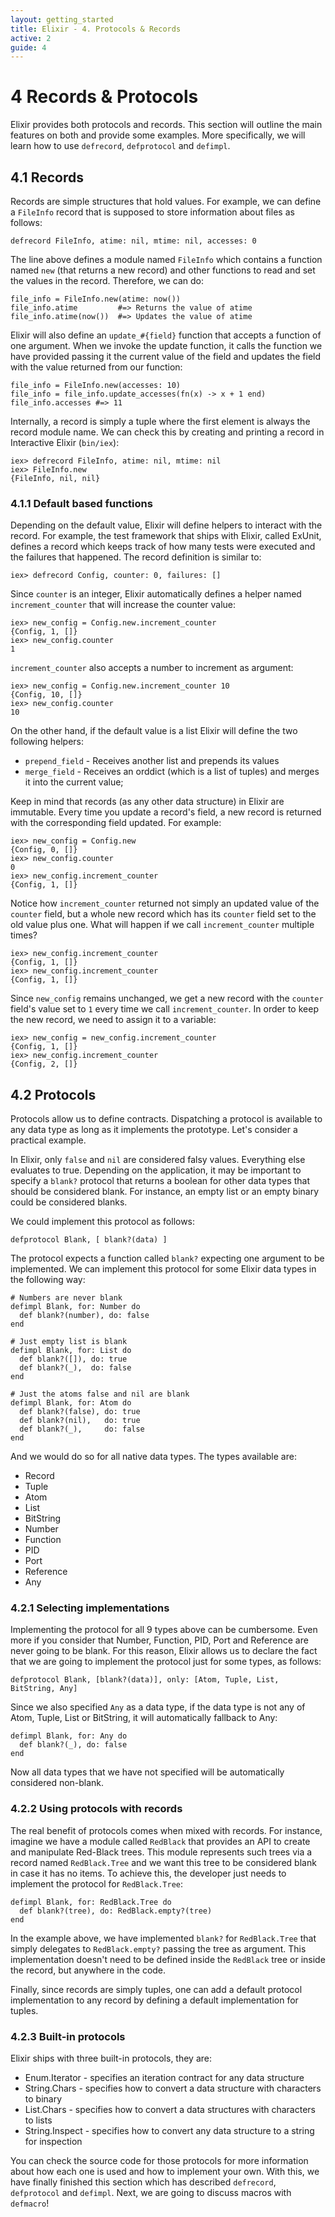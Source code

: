 ```yaml
---
layout: getting_started
title: Elixir - 4. Protocols & Records
active: 2
guide: 4
---
```


# 4 Records & Protocols

Elixir provides both protocols and records. This section will outline the main features on both and provide some examples. More specifically, we will learn how to use `defrecord`, `defprotocol` and `defimpl`.

## 4.1 Records

Records are simple structures that hold values. For example, we can define a `FileInfo` record that is supposed to store information about files as follows:

    defrecord FileInfo, atime: nil, mtime: nil, accesses: 0

The line above defines a module named `FileInfo` which contains a function named `new` (that returns a new record) and other functions to read and set the values in the record. Therefore, we can do:

    file_info = FileInfo.new(atime: now())
    file_info.atime         #=> Returns the value of atime
    file_info.atime(now())  #=> Updates the value of atime

Elixir will also define an `update_#{field}` function that accepts a function of one argument. When we invoke the update function, it calls the function we have provided passing it the current value of the field and updates the field with the value returned from our function:

    file_info = FileInfo.new(accesses: 10)
    file_info = file_info.update_accesses(fn(x) -> x + 1 end)
    file_info.accesses #=> 11

Internally, a record is simply a tuple where the first element is always the record module name. We can check this by creating and printing a record in Interactive Elixir (`bin/iex`):

    iex> defrecord FileInfo, atime: nil, mtime: nil
    iex> FileInfo.new
    {FileInfo, nil, nil}

### 4.1.1 Default based functions

Depending on the default value, Elixir will define helpers to interact with the record. For example, the test framework that ships with Elixir, called ExUnit, defines a record which keeps track of how many tests were executed and the failures that happened. The record definition is similar to:

    iex> defrecord Config, counter: 0, failures: []

Since `counter` is an integer, Elixir automatically defines a helper named `increment_counter` that will increase the counter value:

    iex> new_config = Config.new.increment_counter
    {Config, 1, []}
    iex> new_config.counter
    1

`increment_counter` also accepts a number to increment as argument:

    iex> new_config = Config.new.increment_counter 10
    {Config, 10, []}
    iex> new_config.counter
    10

On the other hand, if the default value is a list Elixir will define the two following helpers:

* `prepend_field` - Receives another list and prepends its values
* `merge_field` - Receives an orddict (which is a list of tuples) and merges it into the current value;

Keep in mind that records (as any other data structure) in Elixir are immutable. Every time you update a record's field, a new record is returned with the corresponding field updated. For example:

    iex> new_config = Config.new
    {Config, 0, []}
    iex> new_config.counter
    0
    iex> new_config.increment_counter
    {Config, 1, []}

Notice how `increment_counter` returned not simply an updated value of the `counter` field, but a whole new record which has its `counter` field set to the old value plus one. What will happen if we call `increment_counter` multiple times?

    iex> new_config.increment_counter
    {Config, 1, []}
    iex> new_config.increment_counter
    {Config, 1, []}

Since `new_config` remains unchanged, we get a new record with the `counter` field's value set to `1` every time we call `increment_counter`. In order to keep the new record, we need to assign it to a variable:

    iex> new_config = new_config.increment_counter
    {Config, 1, []}
    iex> new_config.increment_counter
    {Config, 2, []}

## 4.2 Protocols

Protocols allow us to define contracts. Dispatching a protocol is available to any data type as long as it implements the prototype. Let's consider a practical example.

In Elixir, only `false` and `nil` are considered falsy values. Everything else evaluates to true. Depending on the application, it may be important to specify a `blank?` protocol that returns a boolean for other data types that should be considered blank. For instance, an empty list or an empty binary could be considered blanks.

We could implement this protocol as follows:

    defprotocol Blank, [ blank?(data) ]

The protocol expects a function called `blank?` expecting one argument to be implemented. We can implement this protocol for some Elixir data types in the following way:

    # Numbers are never blank
    defimpl Blank, for: Number do
      def blank?(number), do: false
    end

    # Just empty list is blank
    defimpl Blank, for: List do
      def blank?([]), do: true
      def blank?(_),  do: false
    end

    # Just the atoms false and nil are blank
    defimpl Blank, for: Atom do
      def blank?(false), do: true
      def blank?(nil),   do: true
      def blank?(_),     do: false
    end

And we would do so for all native data types. The types available are:

* Record
* Tuple
* Atom
* List
* BitString
* Number
* Function
* PID
* Port
* Reference
* Any

### 4.2.1 Selecting implementations

Implementing the protocol for all 9 types above can be cumbersome. Even more if you consider that Number, Function, PID, Port and Reference are never going to be blank. For this reason, Elixir allows us to declare the fact that we are going to implement the protocol just for some types, as follows:

    defprotocol Blank, [blank?(data)], only: [Atom, Tuple, List, BitString, Any]

Since we also specified `Any` as a data type, if the data type is not any of Atom, Tuple, List or BitString, it will automatically fallback to Any:

    defimpl Blank, for: Any do
      def blank?(_), do: false
    end

Now all data types that we have not specified will be automatically considered non-blank.

### 4.2.2 Using protocols with records

The real benefit of protocols comes when mixed with records. For instance, imagine we have a module called `RedBlack` that provides an API to create and manipulate Red-Black trees. This module represents such trees via a record named `RedBlack.Tree` and we want this tree to be considered blank in case it has no items. To achieve this, the developer just needs to implement the protocol for `RedBlack.Tree`:

    defimpl Blank, for: RedBlack.Tree do
      def blank?(tree), do: RedBlack.empty?(tree)
    end

In the example above, we have implemented `blank?` for `RedBlack.Tree` that simply delegates to `RedBlack.empty?` passing the tree as argument. This implementation doesn't need to be defined inside the `RedBlack` tree or inside the record, but anywhere in the code.

Finally, since records are simply tuples, one can add a default protocol implementation to any record by defining a default implementation for tuples.

### 4.2.3 Built-in protocols

Elixir ships with three built-in protocols, they are:

* Enum.Iterator - specifies an iteration contract for any data structure
* String.Chars - specifies how to convert a data structure with characters to binary
* List.Chars - specifies how to convert a data structures with characters to lists
* String.Inspect - specifies how to convert any data structure to a string for inspection

You can check the source code for those protocols for more information about how each one is used and how to implement your own. With this, we have finally finished this section which has described `defrecord`, `defprotocol` and `defimpl`. Next, we are going to discuss macros with `defmacro`!
